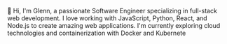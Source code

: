 👋 Hi, I'm Glenn, a passionate Software Engineer specializing in full-stack web development. I love working with JavaScript, Python, React, and Node.js to create amazing web applications. I'm currently exploring cloud technologies and containerization with Docker and Kubernete

<!---
GlennE97/GlennE97 is a ✨ special ✨ repository because its `README.md` (this file) appears on your GitHub profile.
You can click the Preview link to take a look at your changes.
--->
